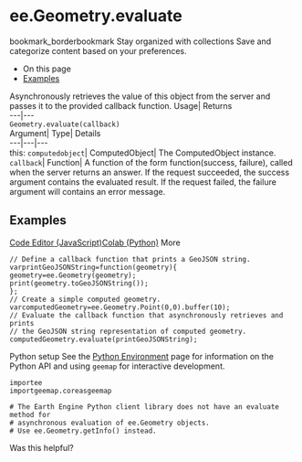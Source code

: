  
#  ee.Geometry.evaluate 
bookmark_borderbookmark Stay organized with collections  Save and categorize content based on your preferences.
  * On this page
  * [Examples](https://developers.google.com/earth-engine/apidocs/ee-geometry-evaluate#examples)


Asynchronously retrieves the value of this object from the server and passes it to the provided callback function. 
Usage| Returns  
---|---  
`Geometry.evaluate(callback)`  
Argument| Type| Details  
---|---|---  
this: `computedobject`| ComputedObject| The ComputedObject instance.  
`callback`| Function| A function of the form function(success, failure), called when the server returns an answer. If the request succeeded, the success argument contains the evaluated result. If the request failed, the failure argument will contains an error message.  
## Examples
[Code Editor (JavaScript)](https://developers.google.com/earth-engine/apidocs/ee-geometry-evaluate#code-editor-javascript-sample)[Colab (Python)](https://developers.google.com/earth-engine/apidocs/ee-geometry-evaluate#colab-python-sample) More
```
// Define a callback function that prints a GeoJSON string.
varprintGeoJSONString=function(geometry){
geometry=ee.Geometry(geometry);
print(geometry.toGeoJSONString());
};
// Create a simple computed geometry.
varcomputedGeometry=ee.Geometry.Point(0,0).buffer(10);
// Evaluate the callback function that asynchronously retrieves and prints
// the GeoJSON string representation of computed geometry.
computedGeometry.evaluate(printGeoJSONString);
```
Python setup
See the [ Python Environment](https://developers.google.com/earth-engine/guides/python_install) page for information on the Python API and using `geemap` for interactive development.
```
importee
importgeemap.coreasgeemap
```
```
# The Earth Engine Python client library does not have an evaluate method for
# asynchronous evaluation of ee.Geometry objects.
# Use ee.Geometry.getInfo() instead.
```

Was this helpful?
